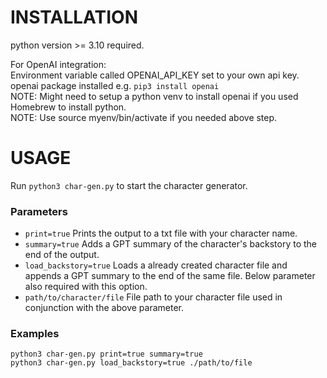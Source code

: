 # INSTALLATION
python version >= 3.10 required.

For OpenAI integration:\
Environment variable called OPENAI_API_KEY set to your own api key.\
openai package installed e.g. `pip3 install openai`\
NOTE: Might need to setup a python venv to install openai if you used Homebrew to install python.\
NOTE: Use source myenv/bin/activate if you needed above step.

# USAGE
Run `python3 char-gen.py` to start the character generator.

### Parameters
- `print=true` Prints the output to a txt file with your character name.
- `summary=true` Adds a GPT summary of the character's backstory to the end of the output.
- `load_backstory=true` Loads a already created character file and appends a GPT summary to the end of the same file. Below parameter also required with this option.
- `path/to/character/file` File path to your character file used in conjunction with the above parameter.

### Examples
```
python3 char-gen.py print=true summary=true
python3 char-gen.py load_backstory=true ./path/to/file
```